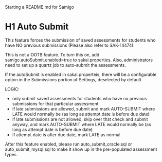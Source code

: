 Starting a README.md for Samigo

# H1 Auto Submit
This feature forces the submission of saved assessments for students who have NO previous submissions (Please also refer to SAK-14474).

This is not a OOTB feature. To turn this on, add
samigo.autoSubmit.enabled=true to sakai.properties. Also, administrators need to set up a quartz job to auto-submit the assessments.

If the autoSubmit is enabled in sakai.properteis, there will be a configurable option in the Submissions portion of Settings, deselected by default.

LOGIC:

- only submit saved assessments for students who have no previous submissions for that particular assessment
- if late submissions are allowed, submit and mark AUTO-SUBMIT where LATE would normally be (as long as attempt date is before due date)
- if late submissions are not allowed, skip over that check and submit anyway, and mark AUTO-SUBMIT where LATE would normally be (as long as attempt date is before due date)
- If attempt date is after due date, mark LATE as normal 


After this feature enabled, please run auto_submit_oracle.sql or auto_submit_mysql.sql to make it show up in the pre-populated assessment types.
